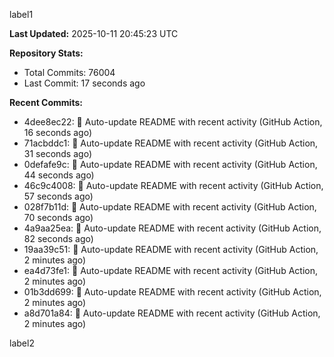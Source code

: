
label1 
<!-- ACTIVITY_START -->
**Last Updated:** 2025-10-11 20:45:23 UTC

**Repository Stats:**
- Total Commits: 76004
- Last Commit: 17 seconds ago

**Recent Commits:**
- 4dee8ec22: 🤖 Auto-update README with recent activity (GitHub Action, 16 seconds ago)
- 71acbddc1: 🤖 Auto-update README with recent activity (GitHub Action, 31 seconds ago)
- 0defafe9c: 🤖 Auto-update README with recent activity (GitHub Action, 44 seconds ago)
- 46c9c4008: 🤖 Auto-update README with recent activity (GitHub Action, 57 seconds ago)
- 028f7b11d: 🤖 Auto-update README with recent activity (GitHub Action, 70 seconds ago)
- 4a9aa25ea: 🤖 Auto-update README with recent activity (GitHub Action, 82 seconds ago)
- 19aa39c51: 🤖 Auto-update README with recent activity (GitHub Action, 2 minutes ago)
- ea4d73fe1: 🤖 Auto-update README with recent activity (GitHub Action, 2 minutes ago)
- 01b3dd699: 🤖 Auto-update README with recent activity (GitHub Action, 2 minutes ago)
- a8d701a84: 🤖 Auto-update README with recent activity (GitHub Action, 2 minutes ago)
<!-- ACTIVITY_END -->

label2
